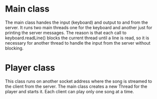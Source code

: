 # Main class
The main class handes the input (keyboard) and output to and from the server.
It runs two main threads one for the keyboard and another just for printing the server messages.
The reason is that each call to keyboard.readLine() blocks the current thread until a line is read, so it is necessary for another thread to handle the input from the server without blocking.

# Player class
This class runs on another socket address where the song is streamed to the client from the server.
The main class creates a new Thread for the player and starts it. Each client can play only one song at a time.
